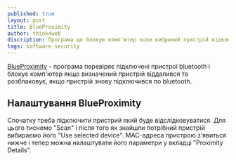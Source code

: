 ```yaml
---
published: true
layout: post
title: BlueProximity 
author: think4web
discription: Програма що блокую комп'ютер коли вибраний пристрій відключається від bluetooth.
tags: software security
---
```


[BlueProximity](http://blueproximity.sourceforge.net/) - програма перевіряє підключені пристрої bluetooth і блокує комп'ютер якщо визначений пристрій віддалився та розблаковує, якщо пристрій знову підключився по bluetooth. 

## Налаштування BlueProximity

Спочатку треба підключити пристрий який буде відслідковуватися. Для цього тиснемо "Scan" і після того як знайшли потрібний пристрій вибираємо його "Use selected device". MAC-адреса пристрою з'явиться нижче і тепер можна налаштувати його параметри у вкладці "Proximity Details". 

